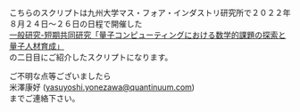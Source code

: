 #
こちらのスクリプトは九州大学マス・フォア・インダストリ研究所で２０２２年８月２４日～２６日の日程で開催した  
[一般研究-短期共同研究「量子コンピューティングにおける数学的課題の探索と量子人材育成」](https://joint.imi.kyushu-u.ac.jp/post-5401/)  
の二日目にご紹介したスクリプトになります。  

ご不明な点等ございましたら  
米澤康好 (yasuyoshi.yonezawa@quantinuum.com)  
までご連絡下さい。
